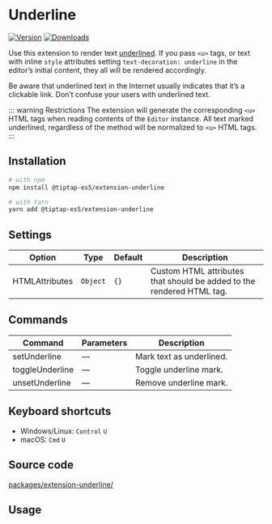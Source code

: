 # Underline

[![Version](https://img.shields.io/npm/v/@tiptap-es5/extension-underline.svg?label=version)](https://www.npmjs.com/package/@tiptap-es5/extension-underline)
[![Downloads](https://img.shields.io/npm/dm/@tiptap-es5/extension-underline.svg)](https://npmcharts.com/compare/@tiptap-es5/extension-underline?minimal=true)

Use this extension to render text <u>underlined</u>. If you pass `<u>` tags, or text with inline `style` attributes setting `text-decoration: underline` in the editor’s initial content, they all will be rendered accordingly.

Be aware that underlined text in the Internet usually indicates that it’s a clickable link. Don’t confuse your users with underlined text.

::: warning Restrictions
The extension will generate the corresponding `<u>` HTML tags when reading contents of the `Editor` instance. All text marked underlined, regardless of the method will be normalized to `<u>` HTML tags.
:::

## Installation

```bash
# with npm
npm install @tiptap-es5/extension-underline

# with Yarn
yarn add @tiptap-es5/extension-underline
```

## Settings

| Option         | Type     | Default | Description                                                           |
| -------------- | -------- | ------- | --------------------------------------------------------------------- |
| HTMLAttributes | `Object` | `{}`    | Custom HTML attributes that should be added to the rendered HTML tag. |

## Commands

| Command         | Parameters | Description              |
| --------------- | ---------- | ------------------------ |
| setUnderline    | —          | Mark text as underlined. |
| toggleUnderline | —          | Toggle underline mark.   |
| unsetUnderline  | —          | Remove underline mark.   |

## Keyboard shortcuts

- Windows/Linux: `Control`&nbsp;`U`
- macOS: `Cmd`&nbsp;`U`

## Source code

[packages/extension-underline/](https://github.com/ueberdosis/tiptap/blob/main/packages/extension-underline/)

## Usage

<demo name="Marks/Underline" highlight="3-5,17,36" />
